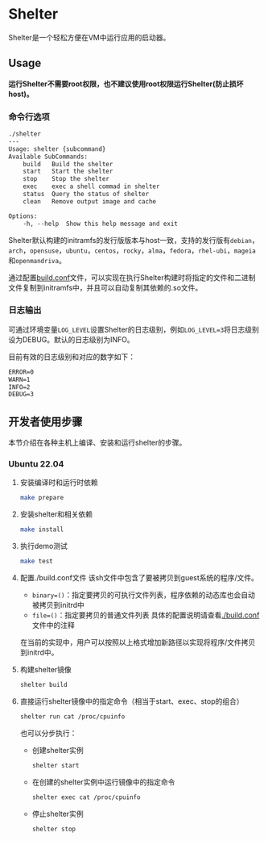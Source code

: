 # Shelter

Shelter是一个轻松方便在VM中运行应用的启动器。

## Usage

**运行Shelter不需要root权限，也不建议使用root权限运行Shelter(防止损坏host)。**

### 命令行选项

~~~txt
./shelter
---
Usage: shelter {subcommand}
Available SubCommands:
    build   Build the shelter
    start   Start the shelter
    stop    Stop the shelter
    exec    exec a shell commad in shelter
    status  Query the status of shelter
    clean   Remove output image and cache

Options:
    -h, --help  Show this help message and exit
~~~

Shelter默认构建的initramfs的发行版版本与host一致，支持的发行版有`debian`，`arch`，`opensuse`，`ubuntu`，`centos`，`rocky`，`alma`，`fedora`，`rhel-ubi`，`mageia`和`openmandriva`。

通过配置[build.conf](./build.conf)文件，可以实现在执行Shelter构建时将指定的文件和二进制文件复制到initramfs中，并且可以自动复制其依赖的.so文件。

### 日志输出

可通过环境变量`LOG_LEVEL`设置Shelter的日志级别，例如`LOG_LEVEL=3`将日志级别设为DEBUG。默认的日志级别为INFO。

目前有效的日志级别和对应的数字如下：

```txt
ERROR=0
WARN=1
INFO=2
DEBUG=3
```

## 开发者使用步骤

本节介绍在各种主机上编译、安装和运行shelter的步骤。

### Ubuntu 22.04

1. 安装编译时和运行时依赖
    ~~~sh
    make prepare
    ~~~

2. 安装shelter和相关依赖
    ~~~sh
    make install
    ~~~

3. 执行demo测试
    ~~~sh
    make test
    ~~~

4. 配置./build.conf文件
    该sh文件中包含了要被拷贝到guest系统的程序/文件。
    - `binary=()`：指定要拷贝的可执行文件列表，程序依赖的动态库也会自动被拷贝到initrd中
    - `file=()`：指定要拷贝的普通文件列表
    具体的配置说明请查看[./build.conf](./build.conf)文件中的注释
    
    在当前的实现中，用户可以按照以上格式增加新路径以实现将程序/文件拷贝到initrd中。

5. 构建shelter镜像
    ~~~sh
    shelter build
    ~~~

6. 直接运行shelter镜像中的指定命令（相当于start、exec、stop的组合）
    ~~~sh
    shelter run cat /proc/cpuinfo
    ~~~

    也可以分步执行：
    - 创建shelter实例
      ~~~sh
      shelter start
      ~~~

    - 在创建的shelter实例中运行镜像中的指定命令
      ~~~sh
      shelter exec cat /proc/cpuinfo
      ~~~

    - 停止shelter实例
      ~~~sh
      shelter stop
      ~~~